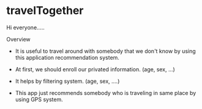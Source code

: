 # travelTogether

Hi everyone.....


  Overview

- It is useful to travel around with somebody that we don't know by using this application recommendation system.

- At first, we should enroll our privated information. (age, sex, ...)

- It helps by filtering system. (age, sex, ....)

- This app just recommends somebody who is traveling in same place by using GPS system.

